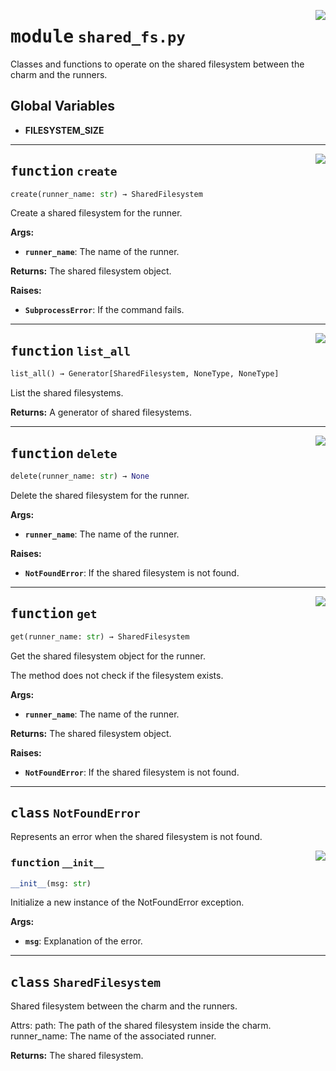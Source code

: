 <!-- markdownlint-disable -->

<a href="../src/shared_fs.py#L0"><img align="right" style="float:right;" src="https://img.shields.io/badge/-source-cccccc?style=flat-square"></a>

# <kbd>module</kbd> `shared_fs.py`
Classes and functions to operate on the shared filesystem between the charm and the runners. 

**Global Variables**
---------------
- **FILESYSTEM_SIZE**

---

<a href="../src/shared_fs.py#L43"><img align="right" style="float:right;" src="https://img.shields.io/badge/-source-cccccc?style=flat-square"></a>

## <kbd>function</kbd> `create`

```python
create(runner_name: str) → SharedFilesystem
```

Create a shared filesystem for the runner. 



**Args:**
 
 - <b>`runner_name`</b>:  The name of the runner. 



**Returns:**
 The shared filesystem object. 



**Raises:**
 
 - <b>`SubprocessError`</b>:  If the command fails. 


---

<a href="../src/shared_fs.py#L74"><img align="right" style="float:right;" src="https://img.shields.io/badge/-source-cccccc?style=flat-square"></a>

## <kbd>function</kbd> `list_all`

```python
list_all() → Generator[SharedFilesystem, NoneType, NoneType]
```

List the shared filesystems. 



**Returns:**
  A generator of shared filesystems. 


---

<a href="../src/shared_fs.py#L88"><img align="right" style="float:right;" src="https://img.shields.io/badge/-source-cccccc?style=flat-square"></a>

## <kbd>function</kbd> `delete`

```python
delete(runner_name: str) → None
```

Delete the shared filesystem for the runner. 



**Args:**
 
 - <b>`runner_name`</b>:  The name of the runner. 



**Raises:**
 
 - <b>`NotFoundError`</b>:  If the shared filesystem is not found. 


---

<a href="../src/shared_fs.py#L101"><img align="right" style="float:right;" src="https://img.shields.io/badge/-source-cccccc?style=flat-square"></a>

## <kbd>function</kbd> `get`

```python
get(runner_name: str) → SharedFilesystem
```

Get the shared filesystem object for the runner. 

The method does not check if the filesystem exists. 



**Args:**
 
 - <b>`runner_name`</b>:  The name of the runner. 



**Returns:**
 The shared filesystem object. 



**Raises:**
 
 - <b>`NotFoundError`</b>:  If the shared filesystem is not found. 


---

## <kbd>class</kbd> `NotFoundError`
Represents an error when the shared filesystem is not found. 

<a href="../src/shared_fs.py#L34"><img align="right" style="float:right;" src="https://img.shields.io/badge/-source-cccccc?style=flat-square"></a>

### <kbd>function</kbd> `__init__`

```python
__init__(msg: str)
```

Initialize a new instance of the NotFoundError exception. 



**Args:**
 
 - <b>`msg`</b>:  Explanation of the error. 





---

## <kbd>class</kbd> `SharedFilesystem`
Shared filesystem between the charm and the runners. 

Attrs:  path: The path of the shared filesystem inside the charm.  runner_name: The name of the associated runner. 

**Returns:**
  The shared filesystem. 





